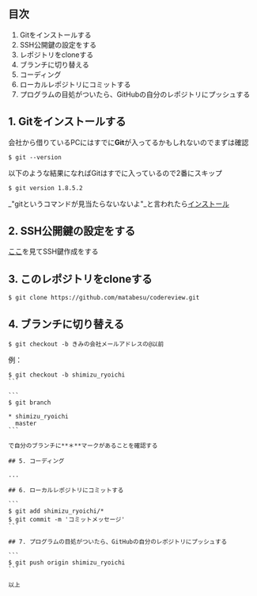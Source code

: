 ## 目次

1. Gitをインストールする
2. SSH公開鍵の設定をする
3. レポジトリをcloneする
4. ブランチに切り替える
5. コーディング
6. ローカルレポジトリにコミットする
7. プログラムの目処がついたら、GitHubの自分のレポジトリにプッシュする

## 1. Gitをインストールする
会社から借りているPCにはすでに**Git**が入ってるかもしれないのでまずは確認
```
$ git --version
```
以下のような結果になればGitはすでに入っているので2番にスキップ
```
$ git version 1.8.5.2
```

_"gitというコマンドが見当たらないないよ"_と言われたら[インストール](http://git-scm.com/)


## 2. SSH公開鍵の設定をする

[ここ](https://help.github.com/articles/generating-ssh-keys)を見てSSH鍵作成をする

## 3. このレポジトリをcloneする

```
$ git clone https://github.com/matabesu/codereview.git
```

## 4. ブランチに切り替える

```
$ git checkout -b きみの会社メールアドレスの@以前
```

例：
````
$ git checkout -b shimizu_ryoichi
```

```
$ git branch 

* shimizu_ryoichi
  master
```

で自分のブランチに**＊**マークがあることを確認する

## 5. コーディング

...

## 6. ローカルレポジトリにコミットする

```
$ git add shimizu_ryoichi/*
$ git commit -m 'コミットメッセージ'
```

## 7. プログラムの目処がついたら、GitHubの自分のレポジトリにプッシュする

```
$ git push origin shimizu_ryoichi
```

以上


